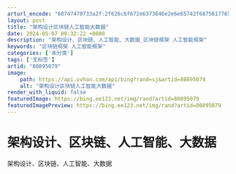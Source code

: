 ```yaml
---
arturl_encode: "68747470733a2f:2f626c6f672e6373646e2e6e65742f687561776569746d616e:2f61727469636c652f64657461696c732f3830383935303739"
layout: post
title: "架构设计区块链人工智能大数据"
date: 2024-05-07 00:32:22 +0800
description: "架构设计、区块链、人工智能、大数据_区块链框架 人工智能框架"
keywords: "区块链框架 人工智能框架"
categories: ['未分类']
tags: ['无标签']
artid: "80895079"
image:
    path: https://api.vvhan.com/api/bing?rand=sj&artid=80895079
    alt: "架构设计区块链人工智能大数据"
render_with_liquid: false
featuredImage: https://bing.ee123.net/img/rand?artid=80895079
featuredImagePreview: https://bing.ee123.net/img/rand?artid=80895079
---
```


# 架构设计、区块链、人工智能、大数据

架构设计、区块链、人工智能、大数据